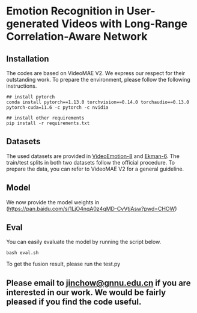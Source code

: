 # Emotion Recognition in User-generated Videos with Long-Range Correlation-Aware Network

## Installation 
The codes are based on VideoMAE V2. We express our respect for their outstanding work. To prepare the environment, please follow the following instructions.
```
## install pytorch
conda install pytorch==1.13.0 torchvision==0.14.0 torchaudio==0.13.0 pytorch-cuda=11.6 -c pytorch -c nvidia

## install other requirements
pip install -r requirements.txt
```

## Datasets
The used datasets are provided in [VideoEmotion-8](https://drive.google.com/drive/folders/0B5peJ1MHnIWGd3pFbzMyTG5BSGs?resourcekey=0-hZ1jo5t1hIauRpYhYIvWYA) and [Ekman-6](https://github.com/kittenish/Frame-Transformer-Network). The train/test splits in both two datasets follow the official procedure. To prepare the data, you can refer to VideoMAE V2 for a general guideline.

## Model
We now provide the model weights in (https://pan.baidu.com/s/1LjO4nqA0z4qMD-CvVtjAsw?pwd=CHOW) 

## Eval
You can easily evaluate the model by running the script below. 
```
bash eval.sh
```
To get the fusion result, please run the test.py

## Please email to jinchow@gnnu.edu.cn if you are interested in our work. We would be fairly pleased if you find the code useful.
